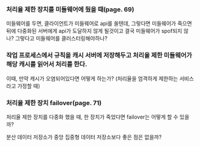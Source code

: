 ### 처리율 제한 장치를 미들웨어에 뒀을 때(page. 69)

미들웨어를 두면, 클라이언트가 미들웨어로 api를 쏠텐데, 그렇다면 미들웨어가 죽으면 뒤에 다중화된 서버에게 
api가 도달하지 않게 될것이고 결국 미들웨어가 spof되지 않나? 그렇다고 미들웨어를 클러스터링해야하나? 


### 작업 프로세스에서 규칙을 캐시 서버에 저장해두고 처리율 제한 미들웨어가 해당 캐시를 읽어서 처리를 한다.

이때, 만약 캐시가 오염되어있다면 어떻게 하는가? (처리율을 엄격하게 제한하는 서비스라고 가정할 때)


### 처리율 제한 장치 failover(page. 71)

처리율 제한 장치를 다중화 했을 때, 한 장치가 죽었다면 failover는 어떻게 할 수 있을까?

분산 데이터 저장소가 중앙 집중형 데이터 저장소보다 좋은 점은 없을까? 

